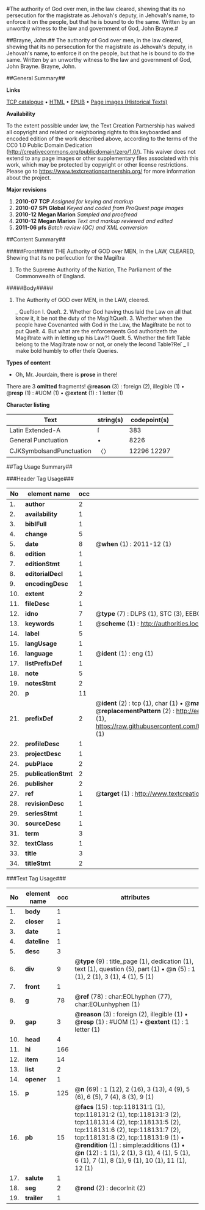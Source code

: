 #The authority of God over men, in the law cleared, shewing that its no persecution for the magistrate as Jehovah's deputy, in Jehovah's name, to enforce it on the people, but that he is bound to do the same. Written by an unworthy witness to the law and government of God, John Brayne.#

##Brayne, John.##
The authority of God over men, in the law cleared, shewing that its no persecution for the magistrate as Jehovah's deputy, in Jehovah's name, to enforce it on the people, but that he is bound to do the same. Written by an unworthy witness to the law and government of God, John Brayne.
Brayne, John.

##General Summary##

**Links**

[TCP catalogue](http://www.ota.ox.ac.uk/tcp/)  • 
[HTML](http://tei.it.ox.ac.uk/tcp/Texts-HTML/free/A77/A77289.html)  • 
[EPUB](http://tei.it.ox.ac.uk/tcp/Texts-EPUB/free/A77/A77289.epub) • 
[Page images (Historical Texts)](https://historicaltexts.jisc.ac.uk/eebo-99865879e)

**Availability**

To the extent possible under law, the Text Creation Partnership has waived all copyright and related or neighboring rights to this keyboarded and encoded edition of the work described above, according to the terms of the CC0 1.0 Public Domain Dedication (http://creativecommons.org/publicdomain/zero/1.0/). This waiver does not extend to any page images or other supplementary files associated with this work, which may be protected by copyright or other license restrictions. Please go to https://www.textcreationpartnership.org/ for more information about the project.

**Major revisions**

1. __2010-07__ __TCP__ *Assigned for keying and markup*
1. __2010-07__ __SPi Global__ *Keyed and coded from ProQuest page images*
1. __2010-12__ __Megan Marion__ *Sampled and proofread*
1. __2010-12__ __Megan Marion__ *Text and markup reviewed and edited*
1. __2011-06__ __pfs__ *Batch review (QC) and XML conversion*

##Content Summary##

#####Front#####
THE Authority of GOD over MEN, In the LAW, CLEARED, Shewing that its no perſecution for the Magiſtra
1. To the Supreme Authority of the Nation, The Parliament of the Commonwealth of England.

#####Body#####

1. The Authority of GOD over MEN, in the LAW, cleered.

    _ Queſtion I.
Queſt. 2. Whether God having thus laid the Law on all that know it, it be not the duty of the MagiſtQueſt. 3. Whether when the people have Covenanted with God in the Law, the Magiſtrate be not to put Queſt. 4. But what are the enforcements God authorizeth the Magiſtrate with in ſetting up his Law?1 Queſt. 5. Whether the firſt Table belong to the Magiſtrate now or not, or onely the ſecond Table?Reſ
    _ I make bold humbly to offer theſe Queries.

**Types of content**

  * Oh, Mr. Jourdain, there is **prose** in there!

There are 3 **omitted** fragments! 
 @__reason__ (3) : foreign (2), illegible (1)  •  @__resp__ (1) : #UOM (1)  •  @__extent__ (1) : 1 letter (1)

**Character listing**


|Text|string(s)|codepoint(s)|
|---|---|---|
|Latin Extended-A|ſ|383|
|General Punctuation|•|8226|
|CJKSymbolsandPunctuation|〈〉|12296 12297|

##Tag Usage Summary##

###Header Tag Usage###

|No|element name|occ|attributes|
|---|---|---|---|
|1.|__author__|2||
|2.|__availability__|1||
|3.|__biblFull__|1||
|4.|__change__|5||
|5.|__date__|8| @__when__ (1) : 2011-12 (1)|
|6.|__edition__|1||
|7.|__editionStmt__|1||
|8.|__editorialDecl__|1||
|9.|__encodingDesc__|1||
|10.|__extent__|2||
|11.|__fileDesc__|1||
|12.|__idno__|7| @__type__ (7) : DLPS (1), STC (3), EEBO-CITATION (1), PROQUEST (1), VID (1)|
|13.|__keywords__|1| @__scheme__ (1) : http://authorities.loc.gov/ (1)|
|14.|__label__|5||
|15.|__langUsage__|1||
|16.|__language__|1| @__ident__ (1) : eng (1)|
|17.|__listPrefixDef__|1||
|18.|__note__|5||
|19.|__notesStmt__|2||
|20.|__p__|11||
|21.|__prefixDef__|2| @__ident__ (2) : tcp (1), char (1)  •  @__matchPattern__ (2) : ([0-9\-]+):([0-9IVX]+) (1), (.+) (1)  •  @__replacementPattern__ (2) : http://eebo.chadwyck.com/downloadtiff?vid=$1&page=$2 (1), https://raw.githubusercontent.com/textcreationpartnership/Texts/master/tcpchars.xml#$1 (1)|
|22.|__profileDesc__|1||
|23.|__projectDesc__|1||
|24.|__pubPlace__|2||
|25.|__publicationStmt__|2||
|26.|__publisher__|2||
|27.|__ref__|1| @__target__ (1) : http://www.textcreationpartnership.org/docs/. (1)|
|28.|__revisionDesc__|1||
|29.|__seriesStmt__|1||
|30.|__sourceDesc__|1||
|31.|__term__|3||
|32.|__textClass__|1||
|33.|__title__|3||
|34.|__titleStmt__|2||


###Text Tag Usage###

|No|element name|occ|attributes|
|---|---|---|---|
|1.|__body__|1||
|2.|__closer__|1||
|3.|__date__|1||
|4.|__dateline__|1||
|5.|__desc__|3||
|6.|__div__|9| @__type__ (9) : title_page (1), dedication (1), text (1), question (5), part (1)  •  @__n__ (5) : 1 (1), 2 (1), 3 (1), 4 (1), 5 (1)|
|7.|__front__|1||
|8.|__g__|78| @__ref__ (78) : char:EOLhyphen (77), char:EOLunhyphen (1)|
|9.|__gap__|3| @__reason__ (3) : foreign (2), illegible (1)  •  @__resp__ (1) : #UOM (1)  •  @__extent__ (1) : 1 letter (1)|
|10.|__head__|4||
|11.|__hi__|166||
|12.|__item__|14||
|13.|__list__|2||
|14.|__opener__|1||
|15.|__p__|125| @__n__ (69) : 1 (12), 2 (16), 3 (13), 4 (9), 5 (6), 6 (5), 7 (4), 8 (3), 9 (1)|
|16.|__pb__|15| @__facs__ (15) : tcp:118131:1 (1), tcp:118131:2 (1), tcp:118131:3 (2), tcp:118131:4 (2), tcp:118131:5 (2), tcp:118131:6 (2), tcp:118131:7 (2), tcp:118131:8 (2), tcp:118131:9 (1)  •  @__rendition__ (1) : simple:additions (1)  •  @__n__ (12) : 1 (1), 2 (1), 3 (1), 4 (1), 5 (1), 6 (1), 7 (1), 8 (1), 9 (1), 10 (1), 11 (1), 12 (1)|
|17.|__salute__|1||
|18.|__seg__|2| @__rend__ (2) : decorInit (2)|
|19.|__trailer__|1||
